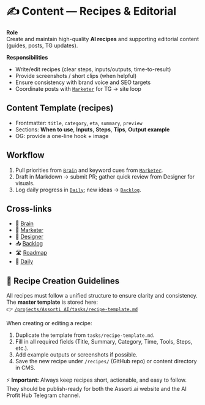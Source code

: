 # ✍️ Content — Recipes & Editorial
 
**Role**  
Create and maintain high-quality **AI recipes** and supporting editorial content (guides, posts, TG updates).

**Responsibilities**
- Write/edit recipes (clear steps, inputs/outputs, time-to-result)
- Provide screenshots / short clips (when helpful)
- Ensure consistency with brand voice and SEO targets
- Coordinate posts with [`Marketer`](0002-marketer.md) for TG → site loop

## Content Template (recipes)
- Frontmatter: `title`, `category`, `eta`, `summary`, `preview`
- Sections: **When to use**, **Inputs**, **Steps**, **Tips**, **Output example**
- OG: provide a one-line hook + image

## Workflow
1) Pull priorities from [`Brain`](0001-brain.md) and keyword cues from [`Marketer`](0002-marketer.md).  
2) Draft in Markdown → submit PR; gather quick review from Designer for visuals.  
3) Log daily progress in [`Daily`](../tasks/daily.md); new ideas → [`Backlog`](../tasks/backlog.md).

## Cross-links
- 🧠 [Brain](0001-brain.md)
- 📢 [Marketer](0002-marketer.md)
- 🎨 [Designer](0003-designer.md)
- 📥 [Backlog](../tasks/backlog.md)
- 🛣 [Roadmap](../tasks/roadmap.md)
- 📅 [Daily](../tasks/daily.md)

## 📌 Recipe Creation Guidelines

All recipes must follow a unified structure to ensure clarity and consistency.  
The **master template** is stored here:  
👉 [`/projects/Assorti AI/tasks/recipe-template.md`](../tasks/recipe-template.md)

When creating or editing a recipe:  
1. Duplicate the template from `tasks/recipe-template.md`.  
2. Fill in all required fields (Title, Summary, Category, Time, Tools, Steps, etc.).  
3. Add example outputs or screenshots if possible.  
4. Save the new recipe under `/recipes/` (GitHub repo) or content directory in CMS.  

⚡ **Important:** Always keep recipes short, actionable, and easy to follow.  
They should be publish-ready for both the Assorti.ai website and the AI Profit Hub Telegram channel.  

